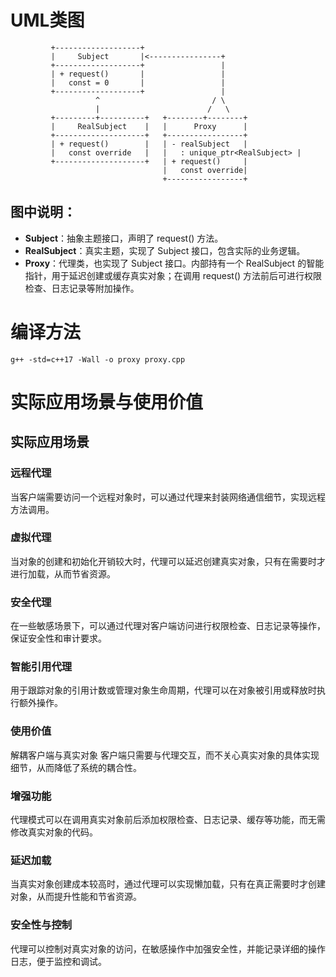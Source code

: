# UML类图
```
         +-------------------+
         |     Subject       |<----------------+
         +-------------------+                 |
         | + request()       |                 |
         |   const = 0       |                 |
         +-------------------+                 |
                   ^                         / \
                   |                        /   \
         +---------+----------+   +--------+--------+
         |     RealSubject    |   |      Proxy      |
         +--------------------+   +-----------------+
         | + request()        |   | - realSubject   |
         |   const override   |   |   : unique_ptr<RealSubject> |
         +--------------------+   | + request()     |
                                  |   const override|
                                  +-----------------+

```

## 图中说明：

- **Subject**：抽象主题接口，声明了 request() 方法。
- **RealSubject**：真实主题，实现了 Subject 接口，包含实际的业务逻辑。
- **Proxy**：代理类，也实现了 Subject 接口。内部持有一个 RealSubject 的智能指针，用于延迟创建或缓存真实对象；在调用 request() 方法前后可进行权限检查、日志记录等附加操作。

# 编译方法
```
g++ -std=c++17 -Wall -o proxy proxy.cpp

```

# 实际应用场景与使用价值
## 实际应用场景
### 远程代理
当客户端需要访问一个远程对象时，可以通过代理来封装网络通信细节，实现远程方法调用。

### 虚拟代理
当对象的创建和初始化开销较大时，代理可以延迟创建真实对象，只有在需要时才进行加载，从而节省资源。

### 安全代理
在一些敏感场景下，可以通过代理对客户端访问进行权限检查、日志记录等操作，保证安全性和审计要求。

### 智能引用代理
用于跟踪对象的引用计数或管理对象生命周期，代理可以在对象被引用或释放时执行额外操作。

### 使用价值
解耦客户端与真实对象
客户端只需要与代理交互，而不关心真实对象的具体实现细节，从而降低了系统的耦合性。

### 增强功能
代理模式可以在调用真实对象前后添加权限检查、日志记录、缓存等功能，而无需修改真实对象的代码。

### 延迟加载
当真实对象创建成本较高时，通过代理可以实现懒加载，只有在真正需要时才创建对象，从而提升性能和节省资源。

### 安全性与控制
代理可以控制对真实对象的访问，在敏感操作中加强安全性，并能记录详细的操作日志，便于监控和调试。

